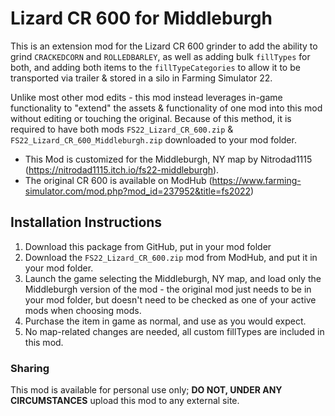 # Lizard CR 600 for Middleburgh
This is an extension mod for the Lizard CR 600 grinder to add the ability to grind `CRACKEDCORN` and `ROLLEDBARLEY`, as well as adding bulk `fillTypes` for both, and adding both items to the `fillTypeCategories` to allow it to be transported via trailer & stored in a silo in Farming Simulator 22.

Unlike most other mod edits - this mod instead leverages in-game functionality to "extend" the assets & functionality of one mod into this mod without editing or touching the original. Because of this method, it is required to have both mods `FS22_Lizard_CR_600.zip` & `FS22_Lizard_CR_600_Middleburgh.zip` downloaded to your mod folder.

- This Mod is customized for the Middleburgh, NY map by Nitrodad1115 (https://nitrodad1115.itch.io/fs22-middleburgh).
- The original CR 600 is available on ModHub (https://www.farming-simulator.com/mod.php?mod_id=237952&title=fs2022)



## Installation Instructions
1. Download this package from GitHub, put in your mod folder
2. Download the `FS22_Lizard_CR_600.zip` mod from ModHub, and put it in your mod folder.
4. Launch the game selecting the Middleburgh, NY map, and load only the Middleburgh version of the mod - the original mod just needs to be in your mod folder, but doesn't need to be checked as one of your active mods when choosing mods.
5. Purchase the item in game as normal, and use as you would expect.
6. No map-related changes are needed, all custom fillTypes are included in this mod.


### Sharing
This mod is available for personal use only;  **DO NOT, UNDER ANY CIRCUMSTANCES** upload this mod to any external site. 